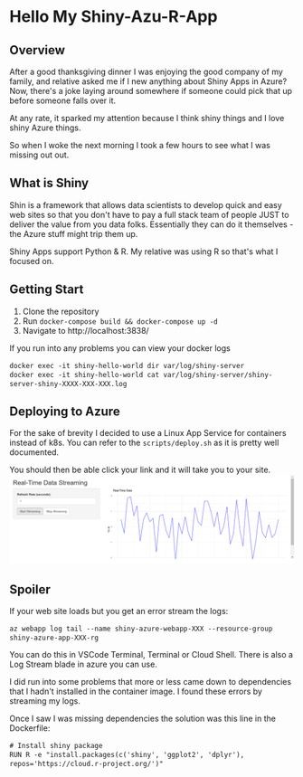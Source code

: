 # Hello My Shiny-Azu-R-App

## Overview

After a good thanksgiving dinner I was enjoying the good company of my family, and relative asked me if I new anything about Shiny Apps in Azure? Now, there's a joke laying around somewhere if someone could pick that up before someone falls over it.

At any rate, it sparked my attention because I think shiny things and I love shiny Azure things.

So when I woke the next morning I took a few hours to see what I was missing out out.

## What  is  Shiny

Shin is a framework that allows data scientists to develop quick and easy web sites so that you don't have to pay a full stack team of people JUST to deliver the value from you data folks. Essentially they can do it themselves - the Azure stuff might trip them up.

Shiny Apps support Python & R. My relative was using R so that's what I focused on.

## Getting Start
1. Clone the repository
2. Run `docker-compose build && docker-compose up -d`
3. Navigate to http://localhost:3838/

If you run into any problems you can view your docker logs

```
docker exec -it shiny-hello-world dir var/log/shiny-server
docker exec -it shiny-hello-world cat var/log/shiny-server/shiny-server-shiny-XXXX-XXX-XXX.log
```

## Deploying to Azure

For the sake of  brevity I decided to use a Linux App Service for  containers instead of k8s. You can refer to the `scripts/deploy.sh` as it is pretty well documented. 

You should then be able click your link and it will take you to your site.
![alt text](image.png)

## Spoiler
If your web site loads but you get an error stream the logs:
```
az webapp log tail --name shiny-azure-webapp-XXX --resource-group shiny-azure-app-XXX-rg
```
You can do this in VSCode Terminal, Terminal or Cloud Shell. There is also a Log Stream blade in azure you can use.

I did run into some problems that more or less came down to dependencies that I hadn't installed in the container image. I found these errors by streaming my logs.

Once I saw I was missing dependencies the solution was this line in the Dockerfile:

```
# Install shiny package
RUN R -e "install.packages(c('shiny', 'ggplot2', 'dplyr'), repos='https://cloud.r-project.org/')"
```
